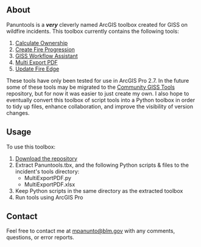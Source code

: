 ## About

Panuntools is a ***very*** cleverly named ArcGIS toolbox created for GISS on wildfire incidents. This toolbox currently contains the following tools:

1. [Calculate Ownership](docs/README_CalculateOwnership.md)
2. [Create Fire Progression](docs/README_CreateFireProgression.md)
3. [GISS Workflow Assistant](docs/README_GISSWorkflowAssistant.md)
4. [Multi Export PDF](docs/README_MultiExportPDF.md)
5. [Update Fire Edge](docs/README_UpdateFireEdge.md)

These tools have only been tested for use in ArcGIS Pro 2.7. In the future some of these tools may be migrated to the [Community GISS Tools](https://github.com/smHooper/giss_community_tools) repository, but for now it was easier to just create my own. I also hope to eventually convert this toolbox of script tools into a Python toolbox in order to tidy up files, enhance collaboration, and improve the visibility of version changes.

## Usage

To use this toolbox:
1. [Download the repository](https://github.com/mpanunto/Panuntools/archive/refs/heads/main.zip)
2. Extract Panuntools.tbx, and the following Python scripts & files to the incident's tools directory:
    - MultiExportPDF.py
    - MultiExportPDF.xlsx
3. Keep Python scripts in the same directory as the extracted toolbox
4. Run tools using ArcGIS Pro



## Contact
Feel free to contact me at mpanunto@blm.gov with any comments, questions, or error reports.
